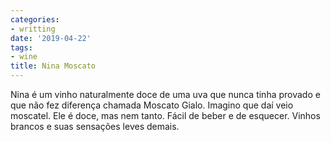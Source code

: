 ```yaml
---
categories:
- writting
date: '2019-04-22'
tags:
- wine
title: Nina Moscato
---
```


Nina é um vinho naturalmente doce de uma uva que nunca tinha provado e que não fez diferença chamada Moscato Gialo. Imagino que daí veio moscatel. Ele é doce, mas nem tanto. Fácil de beber e de esquecer. Vinhos brancos e suas sensações leves demais.

